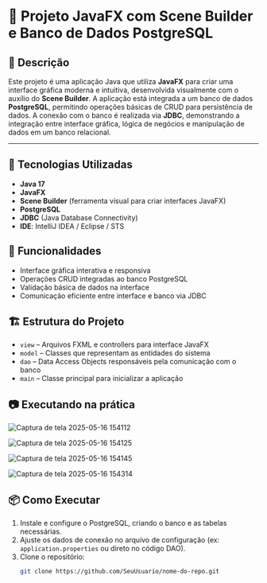 # 🎨 Projeto JavaFX com Scene Builder e Banco de Dados PostgreSQL

## 📄 Descrição

Este projeto é uma aplicação Java que utiliza **JavaFX** para criar uma interface gráfica moderna e intuitiva, desenvolvida visualmente com o auxílio do **Scene Builder**. A aplicação está integrada a um banco de dados **PostgreSQL**, permitindo operações básicas de CRUD para persistência de dados. A conexão com o banco é realizada via **JDBC**, demonstrando a integração entre interface gráfica, lógica de negócios e manipulação de dados em um banco relacional.

---

## 🚀 Tecnologias Utilizadas

- **Java 17**  
- **JavaFX**  
- **Scene Builder** (ferramenta visual para criar interfaces JavaFX)  
- **PostgreSQL**  
- **JDBC** (Java Database Connectivity)  
- **IDE**: IntelliJ IDEA / Eclipse / STS  

## 🧩 Funcionalidades

- Interface gráfica interativa e responsiva  
- Operações CRUD integradas ao banco PostgreSQL  
- Validação básica de dados na interface  
- Comunicação eficiente entre interface e banco via JDBC  

## 🏗️ Estrutura do Projeto

- `view` – Arquivos FXML e controllers para interface JavaFX  
- `model` – Classes que representam as entidades do sistema  
- `dao` – Data Access Objects responsáveis pela comunicação com o banco  
- `main` – Classe principal para inicializar a aplicação

## 📷 Executando na prática

![Captura de tela 2025-05-16 154112](https://github.com/user-attachments/assets/6cdb4b64-26bb-4ead-a481-7bf5e62958a8)


![Captura de tela 2025-05-16 154125](https://github.com/user-attachments/assets/a2706df7-3fdb-4358-8f7f-87a273494c79)


![Captura de tela 2025-05-16 154145](https://github.com/user-attachments/assets/cf5473f4-2c31-424d-8086-34d89fd6e62a)


![Captura de tela 2025-05-16 154314](https://github.com/user-attachments/assets/2b2df980-2de8-49d8-b30d-48b4ccf7eea9)


## 📦 Como Executar

1. Instale e configure o PostgreSQL, criando o banco e as tabelas necessárias.  
2. Ajuste os dados de conexão no arquivo de configuração (ex: `application.properties` ou direto no código DAO).  
3. Clone o repositório:  
   ```bash
   git clone https://github.com/SeuUsuario/nome-do-repo.git
